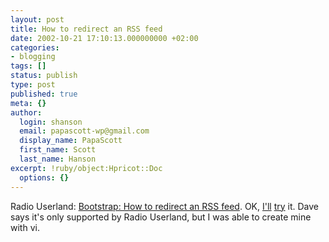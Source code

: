 ```yaml
---
layout: post
title: How to redirect an RSS feed
date: 2002-10-21 17:10:13.000000000 +02:00
categories:
- blogging
tags: []
status: publish
type: post
published: true
meta: {}
author:
  login: shanson
  email: papascott-wp@gmail.com
  display_name: PapaScott
  first_name: Scott
  last_name: Hanson
excerpt: !ruby/object:Hpricot::Doc
  options: {}
---
```

<p>Radio Userland: <a href="http://radio.userland.com/howtoRedirectRss">Bootstrap: How to redirect an RSS feed</a>. OK, <a href="/index.xml">I'll</a> <a href="/index.rdf">try</a> it. Dave says it's only supported by Radio Userland, but I was able to create mine with vi.</p>
